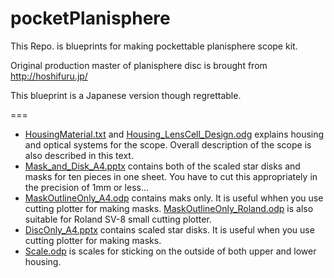 # pocketPlanisphere

This Repo. is blueprints for making pockettable planisphere scope kit.

Original production master of planisphere disc is brought from http://hoshifuru.jp/

This blueprint is a Japanese version though regrettable. 

===

* [HousingMaterial.txt](https://github.com/satakagi/pocketPlanisphere/blob/master/HousingMaterial.txt) and [Housing_LensCell_Design.odg](https://github.com/satakagi/pocketPlanisphere/blob/master/Housing_LensCell_Design.odg) explains housing and optical systems for the scope. Overall description of the scope is also described in this text. 
* [Mask_and_Disk_A4.pptx](https://github.com/satakagi/pocketPlanisphere/blob/master/Mask_and_Disk_A4.pptx) contains both of the scaled star disks and masks for ten pieces in one sheet. You have to cut this appropriately in the precision of 1mm or less...
* [MaskOutlineOnly_A4.odp](https://github.com/satakagi/pocketPlanisphere/blob/master/MaskOutlineOnly_A4.odp) contains maks only. It is useful whhen you use cutting plotter for making masks.  [MaskOutlineOnly_Roland.odp](https://github.com/satakagi/pocketPlanisphere/blob/master/MaskOutlineOnly_Roland.odp) is also suitable for  Roland SV-8 small cutting plotter.
* [DiscOnly_A4.pptx](https://github.com/satakagi/pocketPlanisphere/blob/master/DiscOnly_A4.pptx) contains scaled star disks. It is useful when you use cutting plotter for making masks.
* [Scale.odp](https://github.com/satakagi/pocketPlanisphere/blob/master/Scale.odp) is scales for sticking on the outside of both upper and lower housing. 


